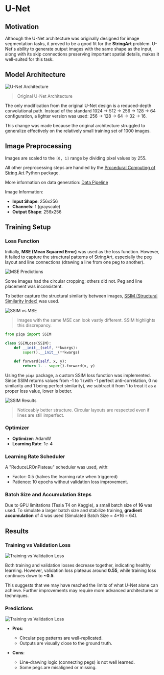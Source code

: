 # U-Net

## Motivation

Although the U-Net architecture was originally designed for image segmentation tasks, it proved to be a good fit for the **StringArt** problem. U-Net's ability to generate output images with the same shape as the input, along with its skip connections preserving important spatial details, makes it well-suited for this task.

## Model Architecture

![U-Net Architecture](../assets/u-net-architecture.png)
> Original U-Net Architecture

The only modification from the original U-Net design is a reduced-depth convolutional path. Instead of the standard 1024 → 512 → 256 → 128 → 64 configuration, a lighter version was used:
256 → 128 → 64 → 32 → 16.

This change was made because the original architecture struggled to generalize effectively on the relatively small training set of 1000 images.

## Image Preprocessing 

Images are scaled to the `[0, 1]` range by dividing pixel values by 255.

All other preprocessing steps are handled by the [Procedural Computing of String Art](https://github.com/skpha13/Procedural-Computing-of-String-Art/tree/main/docs) Python package.

More information on data generation: [Data Pipeline](./01_data_pipeline.md)

Image Information:

- **Input Shape**: 256x256
- **Channels**: 1 (grayscale)
- **Output Shape**: 256x256
 
## Training Setup

### Loss Function

Initially, **MSE (Mean Squared Error)** was used as the loss function. However, it failed to capture the structural patterns of StringArt, especially the peg layout and line connections (drawing a line from one peg to another).

![MSE Predictions](../../plots/unet_1000/base_predictions.png)

Some images had the circular cropping; others did not. Peg and line placement was inconsistent.

To better capture the structural similarity between images, [SSIM (Structural Similarity Index)](https://www.cns.nyu.edu/~lcv/ssim/) was used.

![SSIM vs MSE](../assets/ssim_vs_mse.jpg)
> Images with the same MSE can look vastly different. SSIM highlights this discrepancy.

```python
from piqa import SSIM

class SSIMLoss(SSIM):
    def __init__(self, **kwargs):
        super().__init__(**kwargs)

    def forward(self, x, y):
        return 1. - super().forward(x, y)
```

Using the `piqa` package, a custom SSIM loss function was implemented. Since SSIM returns values from -1 to 1 (with -1 perfect anti-correlation, 0 no similarity and 1 being perfect similarity), we subtract it from 1 to treat it as a proper loss value, lower is better.

![SSIM Results](../../plots/unet_1000/ssim_predictions.png)
> Noticeably better structure. Circular layouts are respected even if lines are still imperfect.

### Optimizer

- **Optimizer**: AdamW
- **Learning Rate**: 1e-4

### Learning Rate Scheduler 

A "ReduceLROnPlateau" scheduler was used, with:
- Factor: 0.5 (halves the learning rate when triggered)
- Patience: 10 epochs without validation loss improvement.

### Batch Size and Accumulation Steps

Due to GPU limitations (Tesla T4 on Kaggle), a small batch size of **16** was used.
To simulate a larger batch size and stabilize training, **gradient accumulation** of 4 was used (Simulated Batch Size = 4*16 = 64).

## Results

### Training vs Validation Loss

![Training vs Validation Loss](../../plots/unet_1000/optimized_loss.png)

Both training and validation losses decrease together, indicating healthy learning. However, validation loss plateaus around **0.55**, while training loss continues down to **~0.5**.

This suggests that we may have reached the limits of what U-Net alone can achieve. Further improvements may require more advanced architectures or techniques.

### Predictions

![Training vs Validation Loss](../../plots/unet_1000/optimized_predictions.png)

- **Pros**:
    - Circular peg patterns are well-replicated.
    - Outputs are visually close to the ground truth.

- **Cons**:
    - Line-drawing logic (connecting pegs) is not well learned.
    - Some pegs are misaligned or missing.
